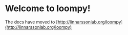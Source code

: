 
# Welcome to loompy!

The docs have moved to [http://linnarssonlab.org/loompy](http://linnarssonlab.org/loompy)


